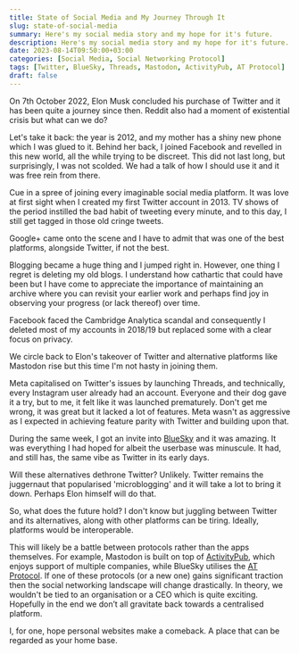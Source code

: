 ```yaml
---
title: State of Social Media and My Journey Through It
slug: state-of-social-media
summary: Here's my social media story and my hope for it's future.
description: Here's my social media story and my hope for it's future.
date: 2023-08-14T09:50:00+03:00
categories: [Social Media, Social Networking Protocol]
tags: [Twitter, BlueSky, Threads, Mastodon, ActivityPub, AT Protocol]
draft: false
---
```


On 7th October 2022, Elon Musk concluded his purchase of Twitter and it has been quite a journey since then. Reddit also had a moment of existential crisis but what can we do?

Let's take it back: the year is 2012, and my mother has a shiny new phone which I was glued to it. Behind her back, I joined Facebook and revelled in this new world, all the while trying to be discreet. This did not last long, but surprisingly, I was not scolded. We had a talk of how I should use it and it was free rein from there.

Cue in a spree of joining every imaginable social media platform. It was love at first sight when I created my first Twitter account in 2013. TV shows of the period instilled the bad habit of tweeting every minute, and to this day, I still get tagged in those old cringe tweets. 

Google+ came onto the scene and I have to admit that was one of the best platforms, alongside Twitter, if not the best.

Blogging became a huge thing and I jumped right in. However, one thing I regret is deleting my old blogs. I understand how cathartic that could have been but I have come to appreciate the importance of maintaining an archive where you can revisit your earlier work and perhaps find joy in observing your progress (or lack thereof) over time.

Facebook faced the Cambridge Analytica scandal and consequently I deleted most of my accounts in 2018/19 but replaced some with a clear focus on privacy.

We circle back to Elon's takeover of Twitter and alternative platforms like Mastodon rise but this time I'm not hasty in joining them. 

Meta capitalised on Twitter's issues by launching Threads, and technically, every Instagram user already had an account. Everyone and their dog gave it a try, but to me, it felt like it was launched prematurely. Don't get me wrong, it was great but it lacked a lot of features. Meta wasn't as aggressive as I expected in achieving feature parity with Twitter and building upon that.

During the same week, I got an invite into [BlueSky](https://blueskyweb.xyz/blog/6-13-2023-what-is-bluesky) and it was amazing. It was everything I had hoped for albeit the userbase was minuscule. It had, and still has, the same vibe as Twitter in its early days.

Will these alternatives dethrone Twitter? Unlikely. Twitter remains the juggernaut that popularised 'microblogging' and it will take a lot to bring it down. Perhaps Elon himself will do that.

So, what does the future hold? I don't know but juggling between Twitter and its alternatives, along with other platforms can be tiring. Ideally, platforms would be interoperable. 

This will likely be a battle between protocols rather than the apps themselves. For example, Mastodon is built on top of [ActivityPub](https://www.theverge.com/2023/4/20/23689570/activitypub-protocol-standard-social-network), which enjoys support of multiple companies, while BlueSky utilises the [AT Protocol](https://atproto.com/).  If one of these protocols (or a new one) gains significant traction then the social networking landscape will change drastically. In theory, we wouldn't be tied to an organisation or a CEO which is quite exciting. Hopefully in the end we don’t all gravitate back towards a centralised platform.

I, for one, hope personal websites make a comeback. A place that can be regarded as your home base. 

